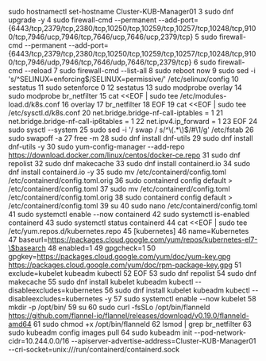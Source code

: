 sudo hostnamectl set-hostname Cluster-KUB-Manager01
    3  sudo dnf upgrade -y
    4  sudo firewall-cmd --permanent --add-port={6443/tcp,2379/tcp,2380/tcp,10250/tcp,10259/tcp,10257/tcp,10248/tcp,9100/tcp,7946/ucp,7946/tcp,7646/ucp,7646/ucp,2379/tcp}
    5  sudo firewall-cmd --permanent --add-port={6443/tcp,2379/tcp,2380/tcp,10250/tcp,10259/tcp,10257/tcp,10248/tcp,9100/tcp,7946/udp,7946/tcp,7646/udp,7646/tcp,2379/tcp}
    6  sudo firewall-cmd --reload
    7  sudo firewall-cmd --list-all
    8  sudo reboot now
    9  sudo sed -i 's/^SELINUX=enforcing$/SELINUX=permissive/' /etc/selinux/config
   10  sestatus
   11  sudo setenforce 0
   12  sestatus
   13  sudo modprobe overlay
   14  sudo modprobe br_netfilter
   15  cat <<EOF | sudo tee /etc/modules-load.d/k8s.conf
   16  overlay
   17  br_netfilter
   18  EOF
   19  cat <<EOF | sudo tee /etc/sysctl.d/k8s.conf
   20  net.bridge.bridge-nf-call-iptables  = 1
   21  net.bridge.bridge-nf-call-ip6tables = 1
   22  net.ipv4.ip_forward                 = 1
   23  EOF
   24  sudo sysctl --system
   25  sudo sed -i '/ swap / s/^\(.*\)$/#\1/g' /etc/fstab
   26  sudo swapoff -a
   27  free -m
   28  sudo dnf install dnf-utils
   29  sudo dnf install dnf-utils -y
   30  sudo yum-config-manager     --add-repo     https://download.docker.com/linux/centos/docker-ce.repo
   31  sudo dnf repolist
   32  sudo dnf makecache
   33  sudo dnf install containerd.io
   34  sudo dnf install containerd.io -y
   35  sudo mv /etc/containerd/config.toml /etc/containerd/config.toml.orig
   36  sudo containerd config default > /etc/containerd/config.toml
   37  sudo mv /etc/containerd/config.toml /etc/containerd/config.toml.orig
   38  sudo containerd config default > /etc/containerd/config.toml
   39  su
   40  sudo nano /etc/containerd/config.toml
   41  sudo systemctl enable --now containerd
   42  sudo systemctl is-enabled containerd
   43  sudo systemctl status containerd
   44  cat <<EOF | sudo tee /etc/yum.repos.d/kubernetes.repo
   45  [kubernetes]
   46  name=Kubernetes
   47  baseurl=https://packages.cloud.google.com/yum/repos/kubernetes-el7-\$basearch
   48  enabled=1
   49  gpgcheck=1
   50  gpgkey=https://packages.cloud.google.com/yum/doc/yum-key.gpg https://packages.cloud.google.com/yum/doc/rpm-package-key.gpg
   51  exclude=kubelet kubeadm kubectl
   52  EOF
   53  sudo dnf repolist
   54  sudo dnf makecache
   55  sudo dnf install kubelet kubeadm kubectl --disableexcludes=kubernetes
   56  sudo dnf install kubelet kubeadm kubectl --disableexcludes=kubernetes -y
   57  sudo systemctl enable --now kubelet
   58  mkdir -p /opt/bin/
   59  su
   60  sudo curl -fsSLo /opt/bin/flanneld https://github.com/flannel-io/flannel/releases/download/v0.19.0/flanneld-amd64
   61  sudo chmod +x /opt/bin/flanneld
   62  lsmod | grep br_netfilter
   63  sudo kubeadm config images pull
   64  sudo kubeadm init --pod-network-cidr=10.244.0.0/16 --apiserver-advertise-address=Cluster-KUB-Manager01 --cri-socket=unix:///run/containerd/containerd.sock